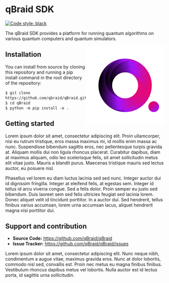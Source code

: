 # qBraid SDK
[![Code style: black](https://img.shields.io/badge/code%20style-black-000000.svg)](https://github.com/psf/black)

The qBraid SDK provides a platform for running quantum algorithms on various quantum computers and
quantum simulators.

<a href="https://tox.readthedocs.io/en/latest/#system-overview">
    <img src="/docs/_static/logo.png"
         alt="tox flow"
         width="250px"
         align="right">
</a>

## Installation
You can install from source by cloning this repository and running a pip install command in the
root directory of the repository:

```console
$ git clone https://github.com/qbraid/qBraid.git
$ cd qBraid
$ python -m pip install -e .
```

## Getting started

Lorem ipsum dolor sit amet, consectetur adipiscing elit. Proin ullamcorper, nisi eu rutrum
tristique, eros massa maximus mi, id mollis enim massa ac nunc. Suspendisse bibendum sagittis eros,
nec pellentesque turpis gravida at. Aliquam mollis dui non ligula rhoncus placerat. Curabitur
dapibus, diam at maximus aliquam, odio leo scelerisque felis, sit amet sollicitudin metus elit
vitae justo. Mauris a blandit purus. Maecenas tristique mauris sed lectus auctor, eu posuere nisl.

Phasellus vel lorem eu diam luctus lacinia sed sed nunc. Integer auctor dui id dignissim fringilla.
Integer at eleifend felis, at egestas sem. Integer id tellus id arcu viverra congue. Sed a felis
dolor. Proin semper eu justo sed bibendum. Duis laoreet sem sed felis ultricies feugiat sed lacinia
lorem. Donec aliquet velit id tincidunt porttitor. In a auctor dui. Sed hendrerit, tellus finibus
varius accumsan, lorem urna accumsan lacus, aliquet hendrerit magna nisi porttitor dui.

## Support and contribution

- **Source Code:** https://github.com/qBraid/qBraid
- **Issue Tracker:** https://github.com/qBraid/qBraid/issues

Lorem ipsum dolor sit amet, consectetur adipiscing elit. Nunc neque nibh, condimentum a augue vitae,
maximus gravida eros. Nunc at dolor lobortis, commodo nisl sed, convallis est. Proin nec metus eu
magna finibus finibus. Vestibulum rhoncus dapibus metus vel lobortis. Nulla auctor est id lectus
porta, id sagittis urna sollicitudin.
